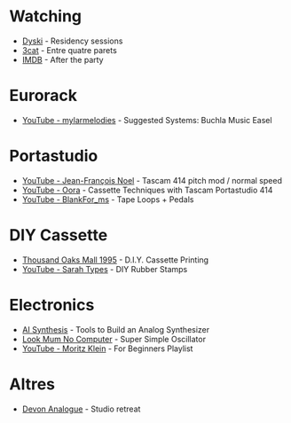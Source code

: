 # Watching

- [Dyski](https://dyski.co/) - Residency sessions
- [3cat](https://www.3cat.cat/3cat/entre-quatre-parets/) - Entre quatre parets
- [IMDB](https://www.imdb.com/es/title/tt23845296/) - After the party

# Eurorack

- [YouTube - mylarmelodies](https://www.youtube.com/watch?v=B40AizE6i2g) - Suggested Systems: Buchla Music Easel

# Portastudio

- [YouTube - Jean-François Noel](https://www.youtube.com/watch?v=MDGQQqCqwQg) - Tascam 414 pitch mod / normal speed
- [YouTube - Oora](https://www.youtube.com/watch?v=3uT4gs_AJmQ) - Cassette Techniques with Tascam Portastudio 414
- [YouTube - BlankFor_ms](https://www.youtube.com/watch?v=vchbZglzmyw) - Tape Loops + Pedals

# DIY Cassette

- [Thousand Oaks Mall 1995](https://www.youtube.com/watch?v=CFQndvTK1x0) - D.I.Y. Cassette Printing
- [YouTube - Sarah Types](https://www.youtube.com/watch?v=8HdHGZxIdRw) - DIY Rubber Stamps

# Electronics

- [AI Synthesis](https://aisynthesis.com/diy-electronics-tools-you-need/) - Tools to Build an Analog Synthesizer
- [Look Mum No Computer](https://www.lookmumnocomputer.com/projects/#/simplest-oscillator) - Super Simple Oscillator
- [YouTube - Moritz Klein](https://www.youtube.com/playlist?list=PLHeL0JWdJLvRv-r0TTjWxegtBha0ajdYh) - For Beginners Playlist

# Altres

- [Devon Analogue](https://devonanalogue.com) - Studio retreat
